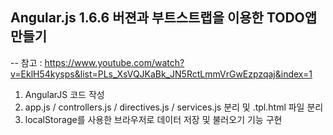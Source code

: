 ## Angular.js 1.6.6 버젼과 부트스트랩을 이용한 TODO앱 만들기
--
참고 : https://www.youtube.com/watch?v=EklH54kysps&list=PLs_XsVQJKaBk_JN5RctLmmVrGwEzpzqaj&index=1
<br>
1. AngularJS 코드 작성
2. app.js / controllers.js / directives.js / services.js 분리 및 .tpl.html 파일 분리
3. localStorage를 사용한 브라우저로 데이터 저장 및 불러오기 기능 구현 

